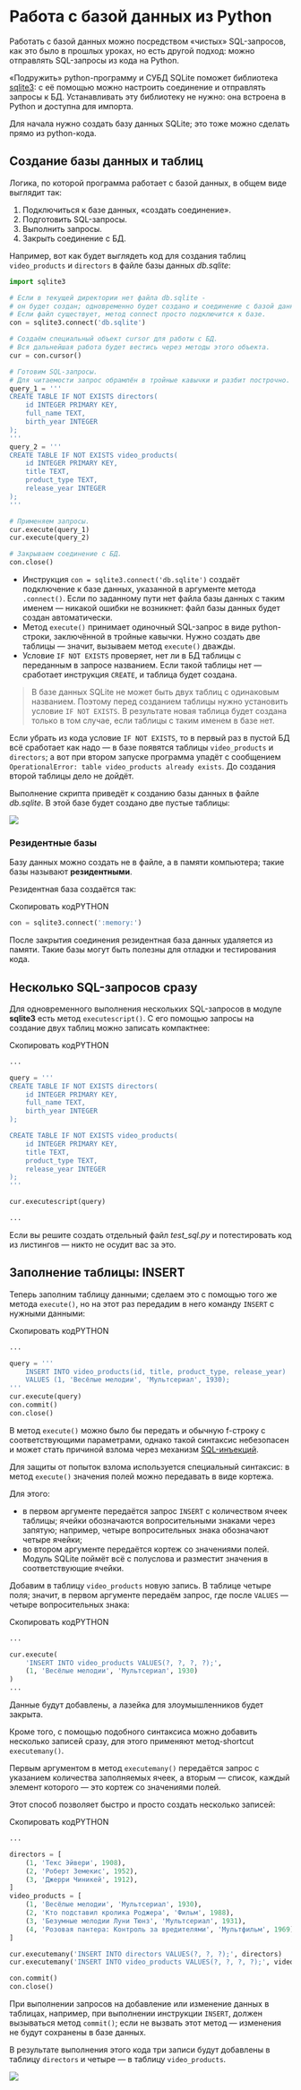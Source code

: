 # Работа с базой данных из Python

Работать с базой данных можно посредством «чистых» SQL-запросов, как это было в прошлых уроках, но есть другой подход: можно отправлять SQL-запросы из кода на Python.

«Подружить» python-программу и СУБД SQLite поможет библиотека [sqlite3](https://docs.python.org/3/library/sqlite3.html): с её помощью можно настроить соединение и отправлять запросы к БД. Устанавливать эту библиотеку не нужно: она встроена в Python и доступна для импорта.

Для начала нужно создать базу данных SQLite; это тоже можно сделать прямо из python-кода.

## Создание базы данных и таблиц

Логика, по которой программа работает с базой данных, в общем виде выглядит так:

1. Подключиться к базе данных, «создать соединение».
2. Подготовить SQL-запросы.
3. Выполнить запросы.
4. Закрыть соединение с БД.

Например, вот как будет выглядеть код для создания таблиц `video_products` и `directors` в файле базы данных _db.sqlite_:

```python
import sqlite3

# Если в текущей директории нет файла db.sqlite - 
# он будет создан; одновременно будет создано и соединение с базой данных.
# Если файл существует, метод connect просто подключится к базе.
con = sqlite3.connect('db.sqlite')

# Создаём специальный объект cursor для работы с БД.
# Вся дальнейшая работа будет вестись через методы этого объекта.
cur = con.cursor()

# Готовим SQL-запросы.
# Для читаемости запрос обрамлён в тройные кавычки и разбит построчно.
query_1 = '''
CREATE TABLE IF NOT EXISTS directors(
    id INTEGER PRIMARY KEY,
    full_name TEXT,
    birth_year INTEGER
);
'''
query_2 = '''
CREATE TABLE IF NOT EXISTS video_products(
    id INTEGER PRIMARY KEY,
    title TEXT,
    product_type TEXT,
    release_year INTEGER
);
'''

# Применяем запросы.
cur.execute(query_1)
cur.execute(query_2)

# Закрываем соединение с БД.
con.close() 
```

- Инструкция `con = sqlite3.connect('db.sqlite')` создаёт подключение к базе данных, указанной в аргументе метода `.connect()`. Если по заданному пути нет файла базы данных с таким именем — никакой ошибки не возникнет: файл базы данных будет создан автоматически.
- Метод `execute()` принимает одиночный SQL-запрос в виде python-строки, заключённой в тройные кавычки. Нужно создать две таблицы — значит, вызываем метод `execute()` дважды.
- Условие `IF NOT EXISTS` проверяет, нет ли в БД таблицы с переданным в запросе названием. Если такой таблицы нет — сработает инструкция `CREATE`, и таблица будет создана.

> В базе данных SQLite не может быть двух таблиц с одинаковым названием. Поэтому перед созданием таблицы нужно установить условие `IF NOT EXISTS`. В результате новая таблица будет создана только в том случае, если таблицы с таким именем в базе нет.

Если убрать из кода условие `IF NOT EXISTS`, то в первый раз в пустой БД всё сработает как надо — в базе появятся таблицы `video_products` и `directors`; а вот при втором запуске программа упадёт с сообщением `OperationalError: table video_products already exists`. До создания второй таблицы дело не дойдёт.

Выполнение скрипта приведёт к созданию базы данных в файле _db.sqlite_. В этой базе будет создано две пустые таблицы:

![](https://pictures.s3.yandex.net/resources/S3.2_151_1678192635.png)

### Резидентные базы

Базу данных можно создать не в файле, а в памяти компьютера; такие базы называют **резидентными**.

Резидентная база создаётся так:

Скопировать кодPYTHON

```python
con = sqlite3.connect(':memory:') 
```

После закрытия соединения резидентная база данных удаляется из памяти. Такие базы могут быть полезны для отладки и тестирования кода.

## Несколько SQL-запросов сразу

Для одновременного выполнения нескольких SQL-запросов в модуле **sqlite3** есть метод `executescript()`. С его помощью запросы на создание двух таблиц можно записать компактнее:

Скопировать кодPYTHON

```python
...

query = '''
CREATE TABLE IF NOT EXISTS directors(
    id INTEGER PRIMARY KEY,
    full_name TEXT,
    birth_year INTEGER
);

CREATE TABLE IF NOT EXISTS video_products(
    id INTEGER PRIMARY KEY,
    title TEXT,
    product_type TEXT,
    release_year INTEGER
);
'''

cur.executescript(query)

... 
```

Если вы решите создать отдельный файл _test_sql.py_ и потестировать код из листингов — никто не осудит вас за это.

## Заполнение таблицы: INSERT

Теперь заполним таблицу данными; сделаем это с помощью того же метода `execute()`, но на этот раз передадим в него команду `INSERT` с нужными данными:

Скопировать кодPYTHON

```python
...

query = '''
    INSERT INTO video_products(id, title, product_type, release_year)
    VALUES (1, 'Весёлые мелодии', 'Мультсериал', 1930);
'''
cur.execute(query)
con.commit()
con.close() 
```

В метод `execute()` можно было бы передать и обычную f-строку с соответствующими параметрами, однако такой синтаксис небезопасен и может стать причиной взлома через механизм [SQL-инъекций](https://docs.python.org/3/library/sqlite3.html#how-to-use-placeholders-to-bind-values-in-sql-queries).

Для защиты от попыток взлома используется специальный синтаксис: в метод `execute()` значения полей можно передавать в виде кортежа.

Для этого:

- в первом аргументе передаётся запрос `INSERT` с количеством ячеек таблицы; ячейки обозначаются вопросительными знаками через запятую; например, четыре вопросительных знака обозначают четыре ячейки;
- во втором аргументе передаётся кортеж со значениями полей. Модуль SQLite поймёт всё с полуслова и разместит значения в соответствующие ячейки.

Добавим в таблицу `video_products` новую запись. В таблице четыре поля; значит, в первом аргументе передаём запрос, где после `VALUES` — четыре вопросительных знака:

Скопировать кодPYTHON

```python
...

cur.execute(
    'INSERT INTO video_products VALUES(?, ?, ?, ?);',
    (1, 'Весёлые мелодии', 'Мультсериал', 1930)
)
... 
```

Данные будут добавлены, а лазейка для злоумышленников будет закрыта.

Кроме того, с помощью подобного синтаксиса можно добавить несколько записей сразу, для этого применяют метод-shortcut `executemany()`.

Первым аргументом в метод `executemany()` передаётся запрос с указанием количества заполняемых ячеек, а вторым — список, каждый элемент которого — это кортеж со значениями полей.

Этот способ позволяет быстро и просто создать несколько записей:

Скопировать кодPYTHON

```python
...

directors = [
    (1, 'Текс Эйвери', 1908),
    (2, 'Роберт Земекис', 1952),
    (3, 'Джерри Чиникей', 1912),
]
video_products = [
    (1, 'Весёлые мелодии', 'Мультсериал', 1930),
    (2, 'Кто подставил кролика Роджера', 'Фильм', 1988),
    (3, 'Безумные мелодии Луни Тюнз', 'Мультсериал', 1931),
    (4, 'Розовая пантера: Контроль за вредителями', 'Мультфильм', 1969)
]

cur.executemany('INSERT INTO directors VALUES(?, ?, ?);', directors)
cur.executemany('INSERT INTO video_products VALUES(?, ?, ?, ?);', video_products)

con.commit()
con.close() 
```

При выполнении запросов на добавление или изменение данных в таблицах, например, при выполнении инструкции `INSERT`, должен вызываться метод `commit()`; если не вызвать этот метод — изменения не будут сохранены в базе данных.

В результате выполнения этого кода три записи будут добавлены в таблицу `directors` и четыре — в таблицу `video_products`.

![](https://pictures.s3.yandex.net/resources/S3.2_161_1678192651.png)